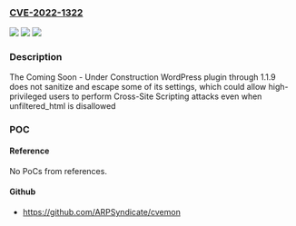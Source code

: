 ### [CVE-2022-1322](https://cve.mitre.org/cgi-bin/cvename.cgi?name=CVE-2022-1322)
![](https://img.shields.io/static/v1?label=Product&message=Coming%20Soon%20%E2%80%93%20Under%20Construction&color=blue)
![](https://img.shields.io/static/v1?label=Version&message=n%2Fa&color=blue)
![](https://img.shields.io/static/v1?label=Vulnerability&message=CWE-79%20Cross-Site%20Scripting%20(XSS)&color=brighgreen)

### Description

The Coming Soon - Under Construction WordPress plugin through 1.1.9 does not sanitize and escape some of its settings, which could allow high-privileged users to perform Cross-Site Scripting attacks even when unfiltered_html is disallowed

### POC

#### Reference
No PoCs from references.

#### Github
- https://github.com/ARPSyndicate/cvemon

